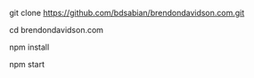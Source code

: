 git clone https://github.com/bdsabian/brendondavidson.com.git

cd brendondavidson.com

npm install

npm start
